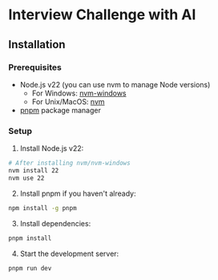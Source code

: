 # Interview Challenge with AI

## Installation

### Prerequisites

- Node.js v22 (you can use nvm to manage Node versions)
  - For Windows: [nvm-windows](https://github.com/coreybutler/nvm-windows)
  - For Unix/MacOS: [nvm](https://github.com/nvm-sh/nvm)
- [pnpm](https://pnpm.io/) package manager

### Setup

1. Install Node.js v22:

```sh
# After installing nvm/nvm-windows
nvm install 22
nvm use 22
```

2. Install pnpm if you haven't already:

```sh
npm install -g pnpm
```

3. Install dependencies:

```sh
pnpm install
```

4. Start the development server:

```sh
pnpm run dev
```
